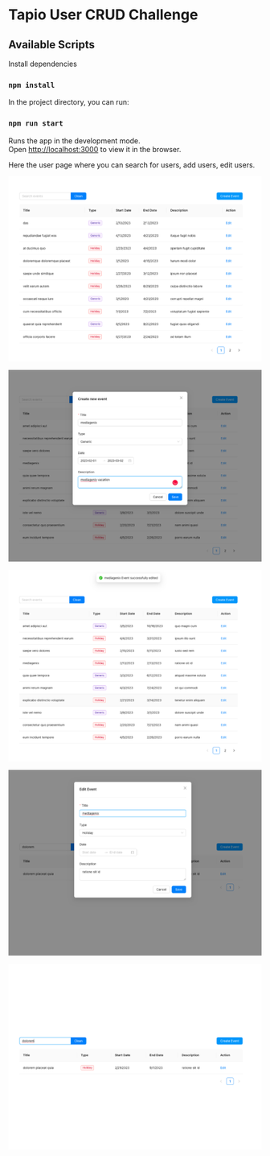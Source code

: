 # Tapio User CRUD Challenge

## Available Scripts

Install dependencies 

### `npm install`

In the project directory, you can run:

### `npm run start`

Runs the app in the development mode.\
Open [http://localhost:3000](http://localhost:3000) to view it in the browser.


Here the user page where you can search for users, add users, edit users.

!["User Page"](./images/eventPage.png)

!["User Page"](./images/eventCreate.png)

!["User Page"](./images/successMessage.png)

!["User Page"](./images/editEvent.png)

!["User Page"](./images/searchEvent.png)

